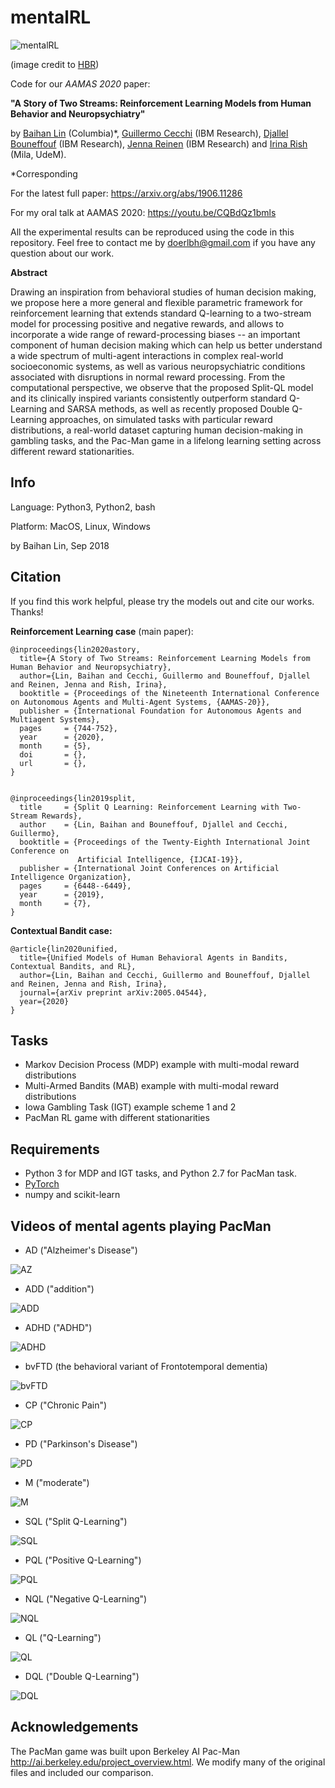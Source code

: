 # mentalRL


![mentalRL](./img/mentalRL.png "mentalRL")

(image credit to [HBR](https://hbr.org/2018/10/ais-potential-to-diagnose-and-treat-mental-illness))

 

Code for our *AAMAS 2020* paper: 

**"A Story of Two Streams: Reinforcement Learning Models from Human Behavior and Neuropsychiatry"** 

by [Baihan Lin](http://www.columbia.edu/~bl2681/) (Columbia)*, [Guillermo Cecchi](https://researcher.watson.ibm.com/researcher/view.php?person=us-gcecchi) (IBM Research), [Djallel Bouneffouf](https://scholar.google.com/citations?user=i2a1LUMAAAAJ&hl=en) (IBM Research), [Jenna Reinen](http://campuspress.yale.edu/jennareinen/) (IBM Research) and [Irina Rish](https://sites.google.com/site/irinarish/) (Mila, UdeM). 

*Corresponding



For the latest full paper: https://arxiv.org/abs/1906.11286

For my oral talk at AAMAS 2020: https://youtu.be/CQBdQz1bmls



All the experimental results can be reproduced using the code in this repository. Feel free to contact me by doerlbh@gmail.com if you have any question about our work.


**Abstract**


Drawing an inspiration from behavioral studies of human decision making, we propose here a more general and flexible parametric framework for reinforcement learning that extends standard Q-learning to a two-stream model for processing positive and negative rewards, and allows to incorporate a wide range of reward-processing biases -- an important component of human decision making which can help us better understand a wide spectrum of multi-agent interactions in complex real-world socioeconomic systems, as well as various neuropsychiatric conditions associated with disruptions in normal reward processing. From the computational perspective, we observe that the proposed Split-QL model and its clinically inspired variants consistently outperform standard Q-Learning and SARSA methods, as well as recently proposed Double Q-Learning approaches, on simulated tasks with particular reward distributions, a real-world dataset capturing human decision-making in gambling tasks, and the Pac-Man game in a lifelong learning setting across different reward stationarities.


## Info

Language: Python3, Python2, bash


Platform: MacOS, Linux, Windows

by Baihan Lin, Sep 2018


## Citation

If you find this work helpful, please try the models out and cite our works. Thanks!

**Reinforcement Learning case** (main paper):

    @inproceedings{lin2020astory,
      title={A Story of Two Streams: Reinforcement Learning Models from Human Behavior and Neuropsychiatry},
      author={Lin, Baihan and Cecchi, Guillermo and Bouneffouf, Djallel and Reinen, Jenna and Rish, Irina},
      booktitle = {Proceedings of the Nineteenth International Conference on Autonomous Agents and Multi-Agent Systems, {AAMAS-20}},
      publisher = {International Foundation for Autonomous Agents and Multiagent Systems},             
      pages     = {744-752},
      year      = {2020},
      month     = {5},
      doi       = {},
      url       = {},
    }
    
    
    @inproceedings{lin2019split,
      title     = {Split Q Learning: Reinforcement Learning with Two-Stream Rewards},
      author    = {Lin, Baihan and Bouneffouf, Djallel and Cecchi, Guillermo},
      booktitle = {Proceedings of the Twenty-Eighth International Joint Conference on
                   Artificial Intelligence, {IJCAI-19}},
      publisher = {International Joint Conferences on Artificial Intelligence Organization},             
      pages     = {6448--6449},
      year      = {2019},
      month     = {7},
    }
    

**Contextual Bandit case:**

    @article{lin2020unified,
      title={Unified Models of Human Behavioral Agents in Bandits, Contextual Bandits, and RL},
      author={Lin, Baihan and Cecchi, Guillermo and Bouneffouf, Djallel and Reinen, Jenna and Rish, Irina},
      journal={arXiv preprint arXiv:2005.04544},
      year={2020}
    }



## Tasks

* Markov Decision Process (MDP) example with multi-modal reward distributions
* Multi-Armed Bandits (MAB)  example with multi-modal reward distributions 
* Iowa Gambling Task (IGT) example scheme 1 and 2
* PacMan RL game with different stationarities



## Requirements

* Python 3 for MDP and IGT tasks, and Python 2.7 for PacMan task.
* [PyTorch](http://pytorch.org/)
* numpy and scikit-learn



## Videos of mental agents playing PacMan



* AD ("Alzheimer's Disease")

![AZ](./img/AD.gif "AD")


* ADD ("addition")

![ADD](./img/ADD.gif "ADD")


* ADHD ("ADHD")

![ADHD](./img/ADHD.gif "ADHD")


* bvFTD (the behavioral variant of Frontotemporal dementia)

![bvFTD](./img/bvFTD.gif "bvFTD")


* CP ("Chronic Pain")

![CP](./img/CP.gif "CP")


* PD ("Parkinson's Disease")

![PD](./img/PD.gif "PD")


* M ("moderate")

![M](./img/M.gif "M")


* SQL ("Split Q-Learning")

![SQL](./img/SQL.gif "SQL")


* PQL ("Positive Q-Learning")

![PQL](./img/PQL.gif "PQL")


* NQL ("Negative Q-Learning")

![NQL](./img/NQL.gif "NQL")


* QL ("Q-Learning")

![QL](./img/QL.gif "QL")


* DQL ("Double Q-Learning")

![DQL](./img/DQL.gif "DQL")



## Acknowledgements 

The PacMan game was built upon Berkeley AI Pac-Man http://ai.berkeley.edu/project_overview.html. We modify many of the original files and included our comparison.

